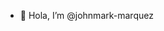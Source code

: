 - 👋 Hola, I’m @johnmark-marquez

<!---
johnmark-marquez/johnmark-marquez is a ✨ special ✨ repository because its `README.md` (this file) appears on your GitHub profile.
You can click the Preview link to take a look at your changes.
--->
